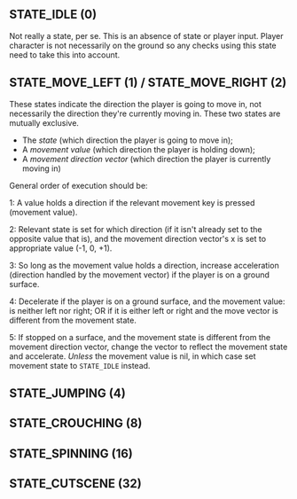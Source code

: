 ## STATE_IDLE (0)

Not really a state, per se. This is an absence of state or player input. Player character is not necessarily on the ground so any checks using this state need to take this into account.

## STATE_MOVE_LEFT (1) / STATE_MOVE_RIGHT (2)

These states indicate the direction the player is going to move in, not necessarily the direction they're currently moving in. These two states are mutually exclusive.

- The *state* (which direction the player is going to move in);
- A *movement value* (which direction the player is holding down);
- A *movement direction vector* (which direction the player is currently moving in)

General order of execution should be:

1: A value holds a direction if the relevant movement key is pressed (movement value).

2: Relevant state is set for which direction (if it isn't already set to the opposite value that is), and the movement direction vector's x is set to appropriate value (-1, 0, +1).

3: So long as the movement value holds a direction, increase acceleration (direction handled by the movement vector) if the player is on a ground surface.

4: Decelerate if the player is on a ground surface, and the movement value:
	is neither left nor right;
	OR if it is either left or right and the move vector is different from the movement state.

5: If stopped on a surface, and the movement state is different from the movement direction vector, change the vector to reflect the movement state and accelerate. _Unless_ the movement value is nil, in which case set movement state to `STATE_IDLE` instead.

## STATE_JUMPING (4)

## STATE_CROUCHING (8)

## STATE_SPINNING (16)

## STATE_CUTSCENE (32)
